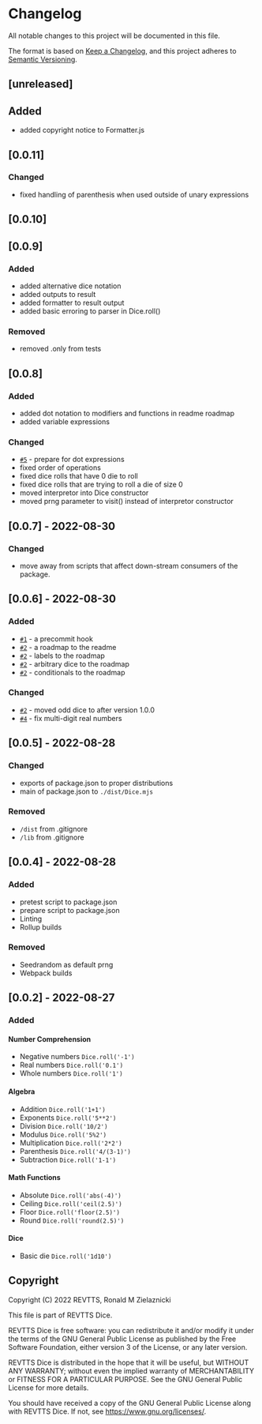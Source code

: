 # Changelog
All notable changes to this project will be documented in this file.

The format is based on [Keep a Changelog](https://keepachangelog.com/en/1.0.0/),
and this project adheres to [Semantic Versioning](https://semver.org/spec/v2.0.0.html).

## [unreleased]
## Added
- added copyright notice to Formatter.js

## [0.0.11]
### Changed
- fixed handling of parenthesis when used outside of unary expressions

## [0.0.10]

## [0.0.9]
### Added
- added alternative dice notation
- added outputs to result
- added formatter to result output
- added basic erroring to parser in Dice.roll()

### Removed
- removed .only from tests

## [0.0.8]
### Added
- added dot notation to modifiers and functions in readme roadmap 
- added variable expressions

### Changed
- [`#5`](https://github.com/REVTTS/Dice/issues/5) - prepare for dot expressions
- fixed order of operations
- fixed dice rolls that have 0 die to roll
- fixed dice rolls that are trying to roll a die of size 0
- moved interpretor into Dice constructor
- moved prng parameter to visit() instead of interpretor constructor

## [0.0.7] - 2022-08-30
### Changed
- move away from scripts that affect down-stream consumers of the package.

## [0.0.6] - 2022-08-30
### Added
- [`#1`](https://github.com/REVTTS/Dice/issues/1) - a precommit hook
- [`#2`](https://github.com/REVTTS/Dice/issues/2) - a roadmap to the readme
- [`#2`](https://github.com/REVTTS/Dice/issues/2) - labels to the roadmap
- [`#2`](https://github.com/REVTTS/Dice/issues/2) - arbitrary dice to the roadmap
- [`#2`](https://github.com/REVTTS/Dice/issues/2) - conditionals to the roadmap

### Changed
- [`#2`](https://github.com/REVTTS/Dice/issues/2) - moved odd dice to after version 1.0.0
- [`#4`](https://github.com/REVTTS/Dice/issues/4) - fix multi-digit real numbers

## [0.0.5] - 2022-08-28

### Changed
- exports of package.json to proper distributions
- main of package.json to `./dist/Dice.mjs`

### Removed
- `/dist` from .gitignore
- `/lib` from .gitignore

## [0.0.4] - 2022-08-28
### Added
- pretest script to package.json
- prepare script to package.json
- Linting
- Rollup builds

### Removed
- Seedrandom as default prng
- Webpack builds

## [0.0.2] - 2022-08-27

### Added
#### Number Comprehension
- Negative numbers `Dice.roll('-1')`
- Real numbers `Dice.roll('0.1')`
- Whole numbers `Dice.roll('1')`

#### Algebra
- Addition `Dice.roll('1+1')`
- Exponents `Dice.roll('5**2')`
- Division `Dice.roll('10/2')`
- Modulus `Dice.roll('5%2')`
- Multiplication `Dice.roll('2*2')`
- Parenthesis `Dice.roll('4/(3-1)')`
- Subtraction `Dice.roll('1-1')`

#### Math Functions
- Absolute `Dice.roll('abs(-4)')`
- Ceiling `Dice.roll('ceil(2.5)')`
- Floor `Dice.roll('floor(2.5)')`
- Round `Dice.roll('round(2.5)')`

#### Dice
- Basic die `Dice.roll('1d10')`

## Copyright
Copyright (C) 2022 REVTTS, Ronald M Zielaznicki

This file is part of REVTTS Dice.

REVTTS Dice is free software: you can redistribute it and/or modify it under the terms of
the GNU General Public License as published by the Free Software Foundation, either
version 3 of the License, or any later version.

REVTTS Dice is distributed in the hope that it will be useful, but WITHOUT ANY WARRANTY;
without even the implied warranty of MERCHANTABILITY or FITNESS FOR A PARTICULAR
PURPOSE. See the GNU General Public License for more details.

You should have received a copy of the GNU General Public License along with REVTTS Dice.
If not, see <https://www.gnu.org/licenses/>. 

